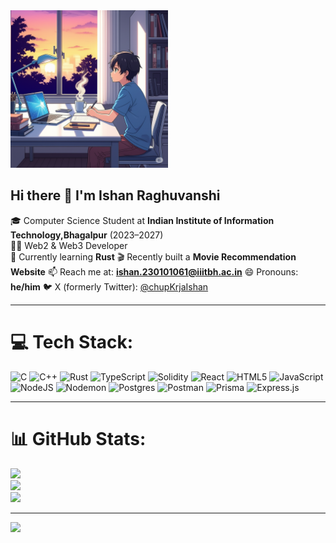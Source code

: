 <img src="https://github.com/IshanHunt77/IshanHunt77/blob/main/Gemini_Generated_Image_hfn7xghfn7xghfn7.png" width="50%">

## Hi there 👋 I'm Ishan Raghuvanshi

🎓 Computer Science Student at **Indian Institute of Information Technology,Bhagalpur** (2023–2027)  
🧑‍💻 Web2 & Web3 Developer  
🦀 Currently learning **Rust** 🎬 Recently built a **Movie Recommendation Website** 📫 Reach me at: **ishan.230101061@iiitbh.ac.in** 😄 Pronouns: **he/him** 🐦 X (formerly Twitter): [@chupKrjaIshan](https://x.com/chupKrjaIshan)

---

# 💻 Tech Stack:
![C](https://img.shields.io/badge/c-%2300599C.svg?style=for-the-badge&logo=c&logoColor=white) 
![C++](https://img.shields.io/badge/c++-%2300599C.svg?style=for-the-badge&logo=c%2B%2B&logoColor=white) 
![Rust](https://img.shields.io/badge/rust-%23000000.svg?style=for-the-badge&logo=rust&logoColor=white) 
![TypeScript](https://img.shields.io/badge/typescript-%23007ACC.svg?style=for-the-badge&logo=typescript&logoColor=white) 
![Solidity](https://img.shields.io/badge/Solidity-%23363636.svg?style=for-the-badge&logo=solidity&logoColor=white) 
![React](https://img.shields.io/badge/react-%2320232a.svg?style=for-the-badge&logo=react&logoColor=%2361DAFB) 
![HTML5](https://img.shields.io/badge/html5-%23E34F26.svg?style=for-the-badge&logo=html5&logoColor=white) 
![JavaScript](https://img.shields.io/badge/javascript-%23323330.svg?style=for-the-badge&logo=javascript&logoColor=%23F7DF1E) 
![NodeJS](https://img.shields.io/badge/node.js-6DA55F?style=for-the-badge&logo=node.js&logoColor=white) 
![Nodemon](https://img.shields.io/badge/NODEMON-%23323330.svg?style=for-the-badge&logo=nodemon&logoColor=%BBDEAD) 
![Postgres](https://img.shields.io/badge/postgres-%23316192.svg?style=for-the-badge&logo=postgresql&logoColor=white) 
![Postman](https://img.shields.io/badge/Postman-FF6C37?style=for-the-badge&logo=postman&logoColor=white) 
![Prisma](https://img.shields.io/badge/Prisma-3982CE?style=for-the-badge&logo=Prisma&logoColor=white) 
![Express.js](https://img.shields.io/badge/express.js-%23404d59.svg?style=for-the-badge&logo=express&logoColor=%2361DAFB)

---

# 📊 GitHub Stats:
![](https://github-readme-stats.vercel.app/api?username=IshanHunt77&theme=merko&hide_border=false&include_all_commits=true&count_private=true)<br/>
![](https://nirzak-streak-stats.vercel.app/?user=IshanHunt77&theme=merko&hide_border=false)<br/>
![](https://github-readme-stats.vercel.app/api/top-langs/?username=IshanHunt77&theme=merko&hide_border=false&include_all_commits=true&count_private=true&layout=compact)

---
[![](https://visitcount.itsvg.in/api?id=IshanHunt77&icon=0&color=0)](https://visitcount.itsvg.in)
